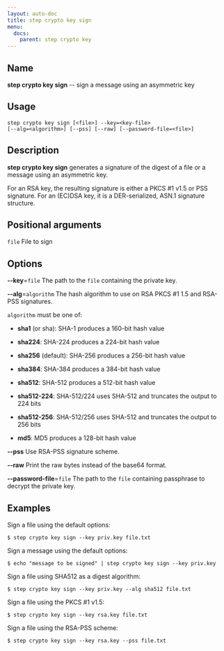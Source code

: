 ```yaml
---
layout: auto-doc
title: step crypto key sign
menu:
  docs:
    parent: step crypto key
---
```


## Name
**step crypto key sign** -- sign a message using an asymmetric key

## Usage

```raw
step crypto key sign [<file>] --key=<key-file>
[--alg=<algorithm>] [--pss] [--raw] [--password-file=<file>]
```

## Description

**step crypto key sign** generates a signature of the digest of a file or a message
using an asymmetric key.

For an RSA key, the resulting signature is either a PKCS #1 v1.5 or PSS
signature. For an (EC)DSA key, it is a DER-serialized, ASN.1 signature
structure.

## Positional arguments

`file`
File to sign

## Options


**--key**=`file`
The path to the `file` containing the private key.

**--alg**=`algorithm`
The hash algorithm to use on RSA PKCS #1 1.5 and RSA-PSS signatures.

`algorithm` must be one of:

- **sha1** (or sha): SHA-1 produces a 160-bit hash value

- **sha224**: SHA-224 produces a 224-bit hash value

- **sha256** (default): SHA-256 produces a 256-bit hash value

- **sha384**: SHA-384 produces a 384-bit hash value

- **sha512**: SHA-512 produces a 512-bit hash value

- **sha512-224**: SHA-512/224 uses SHA-512 and truncates the output to 224 bits

- **sha512-256**: SHA-512/256 uses SHA-512 and truncates the output to 256 bits

- **md5**: MD5 produces a 128-bit hash value


**--pss**
Use RSA-PSS signature scheme.

**--raw**
Print the raw bytes instead of the base64 format.

**--password-file**=`file`
The path to the `file` containing passphrase to decrypt the private key.

## Examples

Sign a file using the default options:
```shell
$ step crypto key sign --key priv.key file.txt
```

Sign a message using the default options:
```shell
$ echo "message to be signed" | step crypto key sign --key priv.key
```

Sign a file using SHA512 as a digest algorithm:
```shell
$ step crypto key sign --key priv.key --alg sha512 file.txt
```

Sign a file using the PKCS #1 v1.5:
```shell
$ step crypto key sign --key rsa.key file.txt
```

Sign a file using the RSA-PSS scheme:
```shell
$ step crypto key sign --key rsa.key --pss file.txt
```

